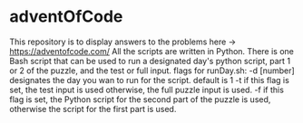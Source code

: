 # adventOfCode
This repository is to display answers to the problems here -> https://adventofcode.com/
All the scripts are written in Python. 
There is one Bash script that can be used to run a designated day's python script, part 1 or 2 of the puzzle, and the test or full input.
flags for runDay.sh:
  -d [number] designates the day you wan to run for the script. default is 1
  -t if this flag is set, the test input is used otherwise, the full puzzle input is used.
  -f if this flag is set, the Python script for the second part of the puzzle is used, otherwise the script for the first part is used.
